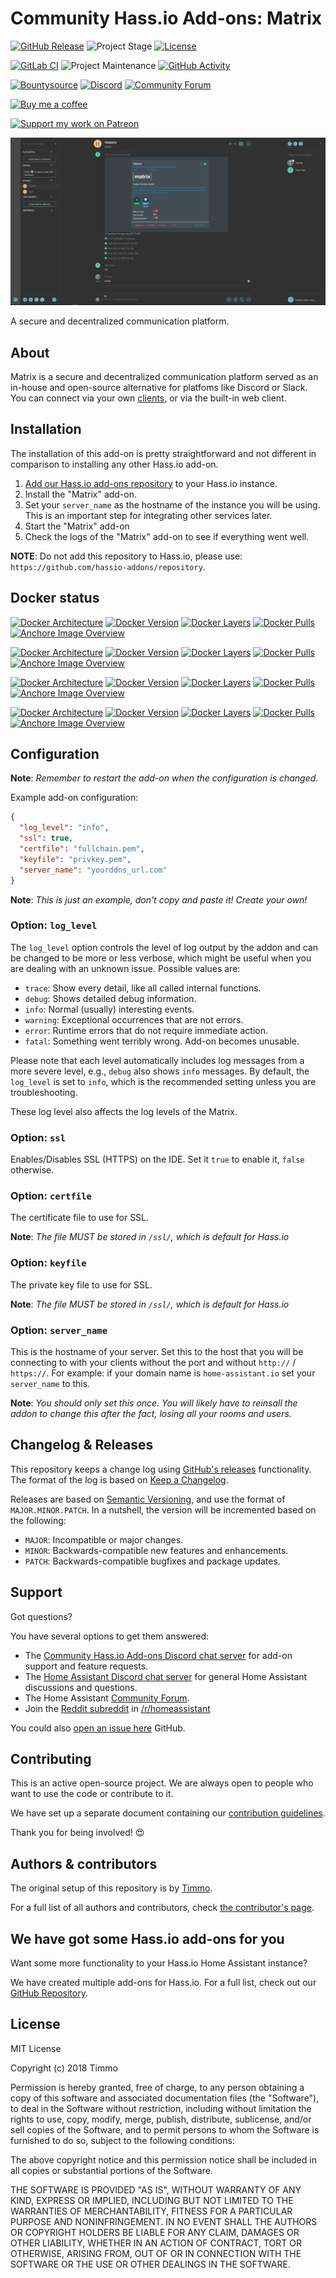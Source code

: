 # Community Hass.io Add-ons: Matrix

[![GitHub Release][releases-shield]][releases]
![Project Stage][project-stage-shield]
[![License][license-shield]](LICENSE.md)

[![GitLab CI][gitlabci-shield]][gitlabci]
![Project Maintenance][maintenance-shield]
[![GitHub Activity][commits-shield]][commits]

[![Bountysource][bountysource-shield]][bountysource]
[![Discord][discord-shield]][discord]
[![Community Forum][forum-shield]][forum]

[![Buy me a coffee][buymeacoffee-shield]][buymeacoffee]

[![Support my work on Patreon][patreon-shield]][patreon]

![Screenshot](images/screenshot.png)

A secure and decentralized communication platform.

## About

Matrix is a secure and decentralized communication platform served as an
 in-house and open-source alternative for platfoms like Discord or Slack. You
 can connect via your own [clients][clients], or via the built-in web client.

## Installation

The installation of this add-on is pretty straightforward and not different in
comparison to installing any other Hass.io add-on.

1. [Add our Hass.io add-ons repository][repository] to your Hass.io instance.
1. Install the "Matrix" add-on.
1. Set your `server_name` as the hostname of the instance you will be using.
 This is an important step for integrating other services later.
1. Start the "Matrix" add-on
1. Check the logs of the "Matrix" add-on to see if everything went well.

**NOTE**: Do not add this repository to Hass.io, please use:
`https://github.com/hassio-addons/repository`.

## Docker status

[![Docker Architecture][armhf-arch-shield]][armhf-dockerhub]
[![Docker Version][armhf-version-shield]][armhf-microbadger]
[![Docker Layers][armhf-layers-shield]][armhf-microbadger]
[![Docker Pulls][armhf-pulls-shield]][armhf-dockerhub]
[![Anchore Image Overview][armhf-anchore-shield]][armhf-anchore]

[![Docker Architecture][aarch64-arch-shield]][aarch64-dockerhub]
[![Docker Version][aarch64-version-shield]][aarch64-microbadger]
[![Docker Layers][aarch64-layers-shield]][aarch64-microbadger]
[![Docker Pulls][aarch64-pulls-shield]][aarch64-dockerhub]
[![Anchore Image Overview][aarch64-anchore-shield]][aarch64-anchore]

[![Docker Architecture][amd64-arch-shield]][amd64-dockerhub]
[![Docker Version][amd64-version-shield]][amd64-microbadger]
[![Docker Layers][amd64-layers-shield]][amd64-microbadger]
[![Docker Pulls][amd64-pulls-shield]][amd64-dockerhub]
[![Anchore Image Overview][amd64-anchore-shield]][amd64-anchore]

[![Docker Architecture][i386-arch-shield]][i386-dockerhub]
[![Docker Version][i386-version-shield]][i386-microbadger]
[![Docker Layers][i386-layers-shield]][i386-microbadger]
[![Docker Pulls][i386-pulls-shield]][i386-dockerhub]
[![Anchore Image Overview][i386-anchore-shield]][i386-anchore]

## Configuration

**Note**: _Remember to restart the add-on when the configuration is changed._

Example add-on configuration:

```json
{
  "log_level": "info",
  "ssl": true,
  "certfile": "fullchain.pem",
  "keyfile": "privkey.pem",
  "server_name": "yourddns_url.com"
}
```

**Note**: _This is just an example, don't copy and paste it! Create your own!_

### Option: `log_level`

The `log_level` option controls the level of log output by the addon and can
be changed to be more or less verbose, which might be useful when you are
dealing with an unknown issue. Possible values are:

- `trace`: Show every detail, like all called internal functions.
- `debug`: Shows detailed debug information.
- `info`: Normal (usually) interesting events.
- `warning`: Exceptional occurrences that are not errors.
- `error`:  Runtime errors that do not require immediate action.
- `fatal`: Something went terribly wrong. Add-on becomes unusable.

Please note that each level automatically includes log messages from a
more severe level, e.g., `debug` also shows `info` messages. By default,
the `log_level` is set to `info`, which is the recommended setting unless
you are troubleshooting.

These log level also affects the log levels of the Matrix.

### Option: `ssl`

Enables/Disables SSL (HTTPS) on the IDE. Set it `true` to enable it,
`false` otherwise.

### Option: `certfile`

The certificate file to use for SSL.

**Note**: _The file MUST be stored in `/ssl/`, which is default for Hass.io_

### Option: `keyfile`

The private key file to use for SSL.

**Note**: _The file MUST be stored in `/ssl/`, which is default for Hass.io_

### Option: `server_name`

This is the hostname of your server. Set this to the host that you will be
 connecting to with your clients without the port and without `http://` /
 `https://`. For example: if your domain name is `home-assistant.io` set your
 `server_name` to this.

**Note**: _You should only set this once. You will likely have to reinsall the
 addon to change this after the fact, losing all your rooms and users._

## Changelog & Releases

This repository keeps a change log using [GitHub's releases][releases]
functionality. The format of the log is based on
[Keep a Changelog][keepchangelog].

Releases are based on [Semantic Versioning][semver], and use the format
of ``MAJOR.MINOR.PATCH``. In a nutshell, the version will be incremented
based on the following:

- ``MAJOR``: Incompatible or major changes.
- ``MINOR``: Backwards-compatible new features and enhancements.
- ``PATCH``: Backwards-compatible bugfixes and package updates.

## Support

Got questions?

You have several options to get them answered:

- The [Community Hass.io Add-ons Discord chat server][discord] for add-on
  support and feature requests.
- The [Home Assistant Discord chat server][discord-ha] for general Home
  Assistant discussions and questions.
- The Home Assistant [Community Forum][forum].
- Join the [Reddit subreddit][reddit] in [/r/homeassistant][reddit]

You could also [open an issue here][issue] GitHub.

## Contributing

This is an active open-source project. We are always open to people who want to
use the code or contribute to it.

We have set up a separate document containing our
[contribution guidelines](CONTRIBUTING.md).

Thank you for being involved! :heart_eyes:

## Authors & contributors

The original setup of this repository is by [Timmo][timmo].

For a full list of all authors and contributors,
check [the contributor's page][contributors].

## We have got some Hass.io add-ons for you

Want some more functionality to your Hass.io Home Assistant instance?

We have created multiple add-ons for Hass.io. For a full list, check out
our [GitHub Repository][repository].

## License

MIT License

Copyright (c) 2018 Timmo

Permission is hereby granted, free of charge, to any person obtaining a copy
of this software and associated documentation files (the "Software"), to deal
in the Software without restriction, including without limitation the rights
to use, copy, modify, merge, publish, distribute, sublicense, and/or sell
copies of the Software, and to permit persons to whom the Software is
furnished to do so, subject to the following conditions:

The above copyright notice and this permission notice shall be included in all
copies or substantial portions of the Software.

THE SOFTWARE IS PROVIDED "AS IS", WITHOUT WARRANTY OF ANY KIND, EXPRESS OR
IMPLIED, INCLUDING BUT NOT LIMITED TO THE WARRANTIES OF MERCHANTABILITY,
FITNESS FOR A PARTICULAR PURPOSE AND NONINFRINGEMENT. IN NO EVENT SHALL THE
AUTHORS OR COPYRIGHT HOLDERS BE LIABLE FOR ANY CLAIM, DAMAGES OR OTHER
LIABILITY, WHETHER IN AN ACTION OF CONTRACT, TORT OR OTHERWISE, ARISING FROM,
OUT OF OR IN CONNECTION WITH THE SOFTWARE OR THE USE OR OTHER DEALINGS IN THE
SOFTWARE.

[aarch64-anchore-shield]: https://anchore.io/service/badges/image/455bd9cba7f1e89ef182ce142230053b77e40fc7e01d3ef127636d7410ee5dcb
[aarch64-anchore]: https://anchore.io/image/dockerhub/hassioaddons%2Fmatrix-aarch64%3Alatest
[aarch64-arch-shield]: https://img.shields.io/badge/architecture-aarch64-blue.svg
[aarch64-dockerhub]: https://hub.docker.com/r/hassioaddons/matrix-aarch64
[aarch64-layers-shield]: https://images.microbadger.com/badges/image/hassioaddons/matrix-aarch64.svg
[aarch64-microbadger]: https://microbadger.com/images/hassioaddons/matrix-aarch64
[aarch64-pulls-shield]: https://img.shields.io/docker/pulls/hassioaddons/matrix-aarch64.svg
[aarch64-version-shield]: https://images.microbadger.com/badges/version/hassioaddons/matrix-aarch64.svg
[alpine-packages]: https://pkgs.alpinelinux.org/packages
[amd64-anchore-shield]: https://anchore.io/service/badges/image/32da6e9da8fc42adcbb6da2ade62b24f84ce08c9490069aea9026267df23ab26
[amd64-anchore]: https://anchore.io/image/dockerhub/hassioaddons%2Fmatrix-amd64%3Alatest
[amd64-arch-shield]: https://img.shields.io/badge/architecture-amd64-blue.svg
[amd64-dockerhub]: https://hub.docker.com/r/hassioaddons/matrix-amd64
[amd64-layers-shield]: https://images.microbadger.com/badges/image/hassioaddons/matrix-amd64.svg
[amd64-microbadger]: https://microbadger.com/images/hassioaddons/matrix-amd64
[amd64-pulls-shield]: https://img.shields.io/docker/pulls/hassioaddons/matrix-amd64.svg
[amd64-version-shield]: https://images.microbadger.com/badges/version/hassioaddons/matrix-amd64.svg
[armhf-anchore-shield]: https://anchore.io/service/badges/image/a7b22fe5d4d5108d9455bd6b531dac365fe54f89962626611b56297240951527
[armhf-anchore]: https://anchore.io/image/dockerhub/hassioaddons%2Fmatrix-armhf%3Alatest
[armhf-arch-shield]: https://img.shields.io/badge/architecture-armhf-blue.svg
[armhf-dockerhub]: https://hub.docker.com/r/hassioaddons/matrix-armhf
[armhf-layers-shield]: https://images.microbadger.com/badges/image/hassioaddons/matrix-armhf.svg
[armhf-microbadger]: https://microbadger.com/images/hassioaddons/matrix-armhf
[armhf-pulls-shield]: https://img.shields.io/docker/pulls/hassioaddons/matrix-armhf.svg
[armhf-version-shield]: https://images.microbadger.com/badges/version/hassioaddons/matrix-armhf.svg
[bountysource-shield]: https://img.shields.io/bountysource/team/hassio-addons/activity.svg
[bountysource]: https://www.bountysource.com/teams/hassio-addons/issues
[buymeacoffee-shield]: https://www.buymeacoffee.com/assets/img/guidelines/download-assets-sm-2.svg
[buymeacoffee]: https://www.buymeacoffee.com/timmo
[commits-shield]: https://img.shields.io/github/commit-activity/y/hassio-addons/addon-matrix.svg
[commits]: https://github.com/hassio-addons/addon-matrix/commits/master
[contributors]: https://github.com/hassio-addons/addon-matrix/graphs/contributors
[discord-ha]: https://discord.gg/c5DvZ4e
[discord-shield]: https://img.shields.io/discord/478094546522079232.svg
[discord]: https://discord.me/hassioaddons
[forum-shield]: https://img.shields.io/badge/community-forum-brightgreen.svg
[forum]: https://community.home-assistant.io
[timmo]: https://github.com/timmo001
[gitlabci-shield]: https://gitlab.com/hassio-addons/addon-matrix/badges/master/pipeline.svg
[gitlabci]: https://gitlab.com/hassio-addons/addon-matrix/pipelines
[home-assistant]: https://home-assistant.io
[i386-anchore-shield]: https://anchore.io/service/badges/image/0da227504ac93f94e8787876d430fec49a6f4aadfd8347f6ac7b9f2b58bc61f9
[i386-anchore]: https://anchore.io/image/dockerhub/hassioaddons%2Fmatrix-i386%3Alatest
[i386-arch-shield]: https://img.shields.io/badge/architecture-i386-blue.svg
[i386-dockerhub]: https://hub.docker.com/r/hassioaddons/matrix-i386
[i386-layers-shield]: https://images.microbadger.com/badges/image/hassioaddons/matrix-i386.svg
[i386-microbadger]: https://microbadger.com/images/hassioaddons/matrix-i386
[i386-pulls-shield]: https://img.shields.io/docker/pulls/hassioaddons/matrix-i386.svg
[i386-version-shield]: https://images.microbadger.com/badges/version/hassioaddons/matrix-i386.svg
[issue]: https://github.com/hassio-addons/addon-matrix/issues
[keepchangelog]: http://keepachangelog.com/en/1.0.0/
[license-shield]: https://img.shields.io/github/license/hassio-addons/addon-matrix.svg
[maintenance-shield]: https://img.shields.io/maintenance/yes/2018.svg
[patreon-shield]: https://www.frenck.nl/images/patreon.png
[patreon]: https://www.patreon.com/
[project-stage-shield]: https://img.shields.io/badge/project%20stage-production%20ready-brightgreen.svg
[reddit]: https://reddit.com/r/homeassistant
[releases-shield]: https://img.shields.io/github/release/hassio-addons/addon-matrix.svg
[releases]: https://github.com/hassio-addons/addon-matrix/releases
[repository]: https://github.com/hassio-addons/repository
[semver]: http://semver.org/spec/v2.0.0.htm
[clients]: https://matrix.org/docs/projects/try-matrix-now.html
